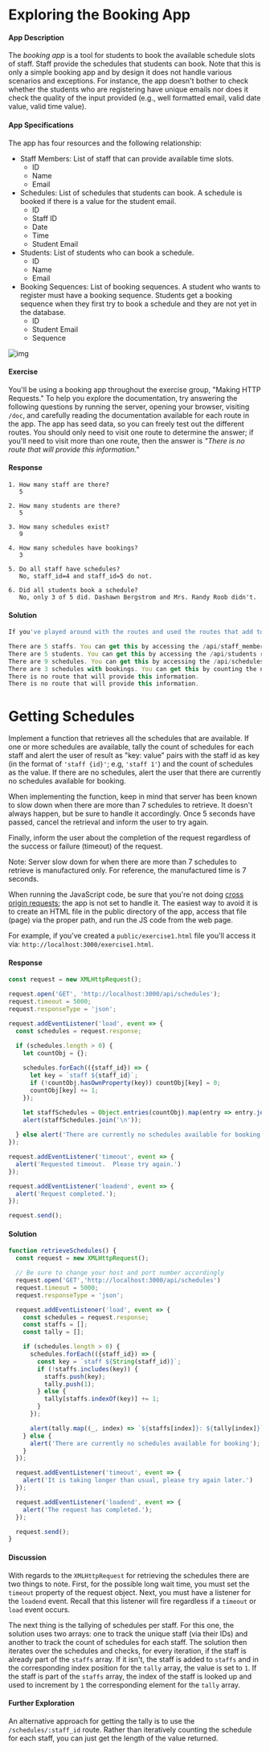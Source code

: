 # Exploring the Booking App

#### App Description

The *booking app* is a tool for students to book the available schedule slots of staff. Staff provide the schedules that students can book. Note that this is only a simple booking app and by design it does not handle various scenarios and exceptions. For instance, the app doesn't bother to check whether the students who are registering have unique emails nor does it check the quality of the input provided (e.g., well formatted email, valid date value, valid time value).

#### App Specifications

The app has four resources and the following relationship:

- Staff Members: List of staff that can provide available time slots.
  - ID
  - Name
  - Email
- Schedules: List of schedules that students can book. A schedule is booked if there is a value for the student email.
  - ID
  - Staff ID
  - Date
  - Time
  - Student Email
- Students: List of students who can book a schedule.
  - ID
  - Name
  - Email
- Booking Sequences: List of booking sequences. A student who wants to register must have a booking sequence. Students get a booking sequence when they first try to book a schedule and they are not yet in the database.
  - ID
  - Student Email
  - Sequence

![img](https://dbdwvr6p7sskw.cloudfront.net/js-exercises/making_http_requests/booking_app.png)

#### Exercise

You'll be using a booking app throughout the exercise group, "Making HTTP Requests." To help you explore the documentation, try answering the following questions by running the server, opening your browser, visiting `/doc`, and carefully reading the documentation available for each route in the app. The app has seed data, so you can freely test out the different routes. You should only need to visit one route to determine the answer; if you'll need to visit more than one route, then the answer is *"There is no route that will provide this information."*

#### Response

```text
1. How many staff are there?
   5

2. How many students are there?
   5

3. How many schedules exist?
   9

4. How many schedules have bookings?
   3

5. Do all staff have schedules?
   No, staff_id=4 and staff_id=5 do not.

6. Did all students book a schedule?
   No, only 3 of 5 did. Dashawn Bergstrom and Mrs. Randy Roob didn't.

```



#### Solution

```js
If you've played around with the routes and used the routes that add to the database then the values will not be exactly the same. If you wish to reset database to its initial state, visit the /api/reset path.

There are 5 staffs. You can get this by accessing the /api/staff_members route.
There are 5 students. You can get this by accessing the /api/students route.
There are 9 schedules. You can get this by accessing the /api/schedules route.
There are 3 schedules with bookings. You can get this by counting the number of schedules with emails when using the returned data by accessing the /api/schedules route.
There is no route that will provide this information.
There is no route that will provide this information.
```

# Getting Schedules

Implement a function that retrieves all the schedules that are available. If one or more schedules are available, tally the count of schedules for each staff and alert the user of result as "key: value" pairs with the staff id as key (in the format of `'staff {id}'`; e.g, `'staff 1'`) and the count of schedules as the value. If there are no schedules, alert the user that there are currently no schedules available for booking.

When implementing the function, keep in mind that server has been known to slow down when there are more than 7 schedules to retrieve. It doesn't always happen, but be sure to handle it accordingly. Once 5 seconds have passed, cancel the retrieval and inform the user to try again.

Finally, inform the user about the completion of the request regardless of the success or failure (timeout) of the request.

Note: Server slow down for when there are more than 7 schedules to retrieve is manufactured only. For reference, the manufactured time is 7 seconds.

When running the JavaScript code, be sure that you're not doing [cross origin requests](https://launchschool.com/lessons/3728e24b/assignments/b86f1e8e); the app is not set to handle it. The easiest way to avoid it is to create an HTML file in the public directory of the app, access that file (page) via the proper path, and run the JS code from the web page.

For example, if you've created a `public/exercise1.html` file you'll access it via: `http://localhost:3000/exercise1.html`.

#### Response

```js
const request = new XMLHttpRequest();

request.open('GET', 'http://localhost:3000/api/schedules');
request.timeout = 5000;
request.responseType = 'json';

request.addEventListener('load', event => {
  const schedules = request.response;

  if (schedules.length > 0) {
    let countObj = {};
    
    schedules.forEach(({staff_id}) => {
      let key = `staff ${staff_id}`;
      if (!countObj.hasOwnProperty(key)) countObj[key] = 0;
      countObj[key] += 1;
    });

    let staffSchedules = Object.entries(countObj).map(entry => entry.join(': '));
    alert(staffSchedules.join('\n'));
    
  } else alert('There are currently no schedules available for booking');
});

request.addEventListener('timeout', event => {
  alert('Requested timeout.  Please try again.')
});

request.addEventListener('loadend', event => {
  alert('Request completed.');
});

request.send();
```



#### Solution

```js
function retrieveSchedules() {
  const request = new XMLHttpRequest();

  // Be sure to change your host and port number accordingly
  request.open('GET','http://localhost:3000/api/schedules')
  request.timeout = 5000;
  request.responseType = 'json';

  request.addEventListener('load', event => {
    const schedules = request.response;
    const staffs = [];
    const tally = [];

    if (schedules.length > 0) {
      schedules.forEach(({staff_id}) => {
        const key = `staff ${String(staff_id)}`;
        if (!staffs.includes(key)) {
          staffs.push(key);
          tally.push(1);
        } else {
          tally[staffs.indexOf(key)] += 1;
        }
      });

      alert(tally.map((_, index) => `${staffs[index]}: ${tally[index]}`).join("\n"));
    } else {
      alert('There are currently no schedules available for booking');
    }
  });

  request.addEventListener('timeout', event => {
    alert('It is taking longer than usual, please try again later.')
  });

  request.addEventListener('loadend', event => {
    alert('The request has completed.');
  });

  request.send();
}
```

#### Discussion

With regards to the `XMLHttpRequest` for retrieving the schedules there are two things to note. First, for the possible long wait time, you must set the `timeout` property of the request object. Next, you must have a listener for the `loadend` event. Recall that this listener will fire regardless if a `timeout` or `load` event occurs.

The next thing is the tallying of schedules per staff. For this one, the solution uses two arrays: one to track the unique staff (via their IDs) and another to track the count of schedules for each staff. The solution then iterates over the schedules and checks, for every iteration, if the staff is already part of the `staffs` array. If it isn't, the staff is added to `staffs` and in the corresponding index position for the `tally` array, the value is set to `1`. If the staff is part of the `staffs` array, the index of the staff is looked up and used to increment by `1` the corresponding element for the `tally` array.

#### Further Exploration

An alternative approach for getting the tally is to use the `/schedules/:staff_id` route. Rather than iteratively counting the schedule for each staff, you can just get the length of the value returned.

